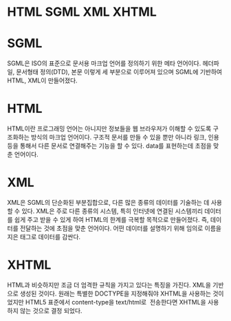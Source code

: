 # HTML SGML XML XHTML

# SGML

SGML은 ISO의 표준으로 문서용 마크업 언어를 정의하기 위한 메타 언어이다. 헤더파일, 문서형태 정의(DTD), 본문 이렇게 세 부분으로 이루어져 있으며 SGML에 기반하여 HTML, XML이 만들어졌다.

# HTML

HTML이란 프로그래밍 언어는 아니지만 정보들을 웹 브라우저가 이해할 수 있도록 구조화하는 방식의 마크업 언어이다. 구조적 문서를 만들 수 있을 뿐만 아니라 링크, 인용 등을 통해서 다른 문서로 연결해주는 기능을 할 수 있다. data를 표현하는데 초점을 맞춘 언어이다.

# XML

XML은 SGML의 단순화된 부분집합으로, 다른 많은 종류의 데이터를 기술하는 데 사용할 수 있다. XML은 주로 다른 종류의 시스템, 특히 인터넷에 연결된 시스템끼리 데이터를 쉽게 주고 받을 수 있게 하여 HTML의 한계를 극복할 목적으로 만들어졌다. 즉, 데이터를 전달하는 것에 초점을 맞춘 언어이다. 어떤 데이터를 설명하기 위해 임의로 이름을 지은 태그로 데이터를 감싼다. 

# XHTML

HTML과 비슷하지만 조금 더 엄격한 규칙을 가지고 있다는 특징을 가진다. XML을 기반으로 생성된 것이다. 원래는 특별한 DOCTYPE을 지정해줘야 XHTML을 사용하는 것이었지만 HTML5 표준에서 content-type을 text/html로  전송한다면 XHTML을 사용하지 않는 것으로 결정 되었다.
